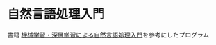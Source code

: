 # 自然言語処理入門
書籍 [機械学習・深層学習による自然言語処理入門](https://www.amazon.co.jp/exec/obidos/ASIN/4839966605/ncuopac01-22/ref=nosim)を参考にしたプログラム